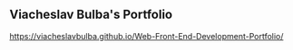 ## Viacheslav Bulba's Portfolio

https://viacheslavbulba.github.io/Web-Front-End-Development-Portfolio/
